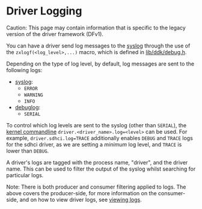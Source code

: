 # Driver Logging

Caution: This page may contain information that is specific to the legacy
version of the driver framework (DFv1).

You can have a driver send log messages to the
[syslog](development/diagnostics/logs/recording.md) through the use of the
`zxlogf(<log_level>,...)` macro, which is defined in
[lib/ddk/debug.h](/src/lib/ddk/include/lib/ddk/debug.h).

Depending on the type of log level, by default, log messages are sent to the
following logs:

* [syslog](development/diagnostics/logs/recording.md#logsinksyslog):
  * `ERROR`
  * `WARNING`
  * `INFO`
* [debuglog](development/diagnostics/logs/recording.md#debuglog_handles):
  * `SERIAL`

To control which log levels are sent to the syslog (other than `SERIAL`), the
[kernel commandline](reference/kernel/kernel_cmdline.md#drivernamelogflags)
`driver.<driver_name>.log=<level>` can be used. For example,
`driver.sdhci.log=TRACE` additionally enables `DEBUG` and `TRACE` logs for the
sdhci driver, as we are setting a _minimum_ log level, and `TRACE` is lower than
`DEBUG`.

A driver's logs are tagged with the process name, "driver", and the driver name.
This can be used to filter the output of the syslog whilst searching for
particular logs.

Note: There is both producer and consumer filtering applied to logs. The above
covers the producer-side, for more information on the consumer-side, and on how
to view driver logs, see
[viewing logs](development/diagnostics/logs/viewing.md).
